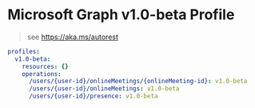 # Microsoft Graph v1.0-beta Profile

> see https://aka.ms/autorest

``` yaml
profiles:
  v1.0-beta:
    resources: {}
    operations:
      /users/{user-id}/onlineMeetings/{onlineMeeting-id}: v1.0-beta
      /users/{user-id}/onlineMeetings: v1.0-beta
      /users/{user-id}/presence: v1.0-beta

```
